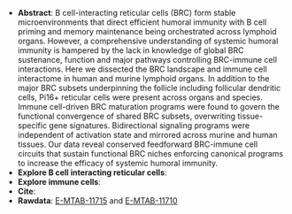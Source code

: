 * **Abstract**:
 B cell-interacting reticular cells (BRC) form stable microenvironments that direct efficient humoral immunity with B cell priming and memory maintenance being orchestrated across lymphoid organs. However, a comprehensive understanding of systemic humoral immunity is hampered by the lack in knowledge of global BRC sustenance, function and major pathways controlling BRC-immune cell interactions. Here we dissected the BRC landscape and immune cell interactome in human and murine lymphoid organs. In addition to the major BRC subsets underpinning the follicle including follicular dendritic cells, Pi16+ reticular cells were present across organs and species. Immune cell-driven BRC maturation programs were found to govern the functional convergence of shared BRC subsets, overwriting tissue-specific gene signatures. Bidirectional signaling programs were independent of activation state and mirrored across murine and human tissues. Our data reveal conserved feedforward BRC-immune cell circuits that sustain functional BRC niches enforcing canonical programs to increase the efficacy of systemic humoral immunity.
* **Explore B cell interacting reticular cells**:
* **Explore immune cells**:
* **Cite**: 
* **Rawdata**: [E-MTAB-11715](https://www.ebi.ac.uk/arrayexpress/experiments/E-MTAB-11715/) and [E-MTAB-11710](https://www.ebi.ac.uk/arrayexpress/experiments/E-MTAB-11710/)